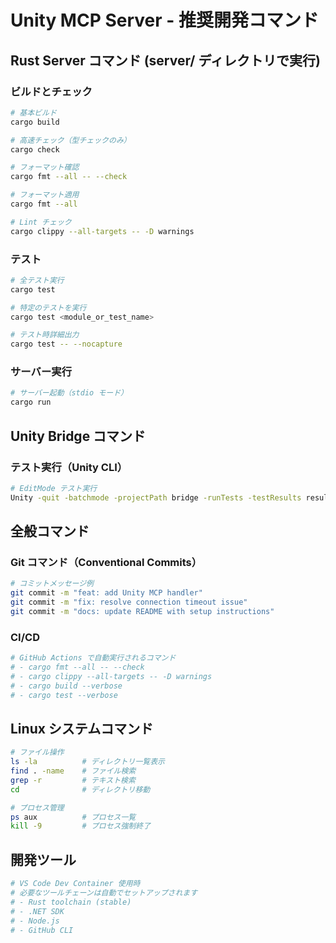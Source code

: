 # Unity MCP Server - 推奨開発コマンド

## Rust Server コマンド (server/ ディレクトリで実行)

### ビルドとチェック
```bash
# 基本ビルド
cargo build

# 高速チェック（型チェックのみ）
cargo check

# フォーマット確認
cargo fmt --all -- --check

# フォーマット適用
cargo fmt --all

# Lint チェック
cargo clippy --all-targets -- -D warnings
```

### テスト
```bash
# 全テスト実行
cargo test

# 特定のテストを実行
cargo test <module_or_test_name>

# テスト時詳細出力
cargo test -- --nocapture
```

### サーバー実行
```bash
# サーバー起動（stdio モード）
cargo run
```

## Unity Bridge コマンド

### テスト実行（Unity CLI）
```bash
# EditMode テスト実行
Unity -quit -batchmode -projectPath bridge -runTests -testResults results.xml -testPlatform EditMode
```

## 全般コマンド

### Git コマンド（Conventional Commits）
```bash
# コミットメッセージ例
git commit -m "feat: add Unity MCP handler"
git commit -m "fix: resolve connection timeout issue"
git commit -m "docs: update README with setup instructions"
```

### CI/CD
```bash
# GitHub Actions で自動実行されるコマンド
# - cargo fmt --all -- --check
# - cargo clippy --all-targets -- -D warnings  
# - cargo build --verbose
# - cargo test --verbose
```

## Linux システムコマンド
```bash
# ファイル操作
ls -la          # ディレクトリ一覧表示
find . -name    # ファイル検索
grep -r         # テキスト検索
cd              # ディレクトリ移動

# プロセス管理
ps aux          # プロセス一覧
kill -9         # プロセス強制終了
```

## 開発ツール
```bash
# VS Code Dev Container 使用時
# 必要なツールチェーンは自動でセットアップされます
# - Rust toolchain (stable)
# - .NET SDK
# - Node.js
# - GitHub CLI
```